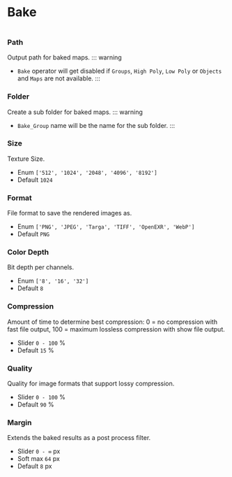# Bake
<p><img :src="$withBase('/img/bake_enable.png')" alt='' /></p>

### Path
Output path for baked maps.
::: warning
- `Bake` operator will get disabled if `Groups`, `High Poly`, `Low Poly` or `Objects` and `Maps` are not available.
:::

### Folder
Create a sub folder for baked maps.
::: warning
- `Bake_Group` name will be the name for the sub folder.
:::

### Size
Texture Size.
- Enum `['512', '1024', '2048', '4096', '8192']`
- Default `1024`

### Format
File format to save the rendered images as.
- Enum `['PNG', 'JPEG', 'Targa', 'TIFF', 'OpenEXR', 'WebP']`
- Default `PNG`

### Color Depth
Bit depth per channels.
- Enum `['8', '16', '32']`
- Default `8`

### Compression
Amount of time to determine best compression: 0 = no compression with fast file output, 100 = maximum lossless compression with show file output.
- Slider `0 - 100` %
- Default `15` %

### Quality
Quality for image formats that support lossy compression.
- Slider `0 - 100` %
- Default `90` %

### Margin
Extends the baked results as a post process filter.
- Slider `0 - ∞` px
- Soft max `64` px
- Default `8` px